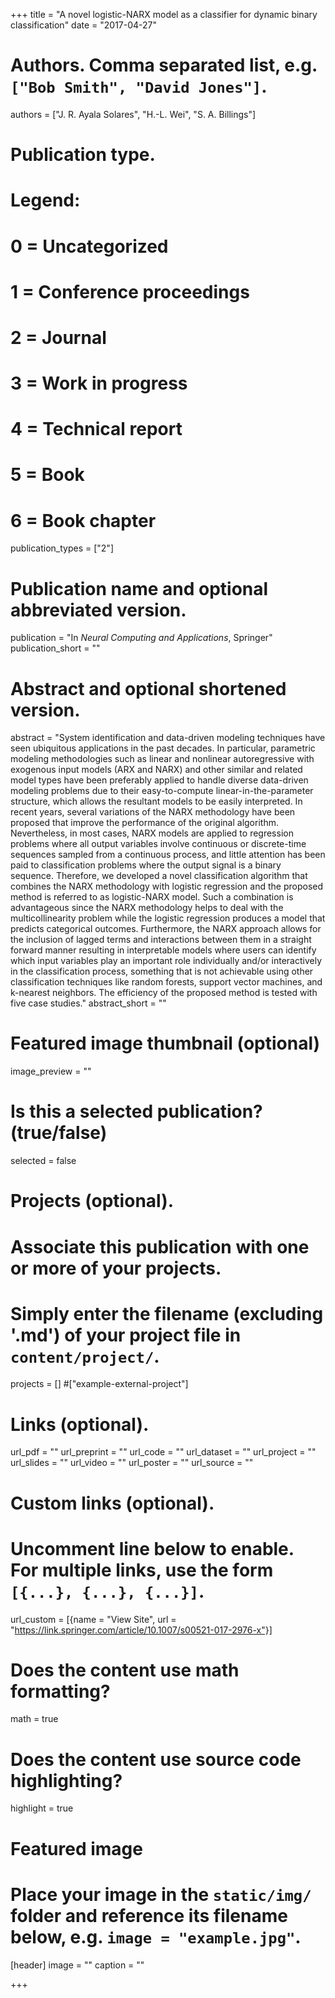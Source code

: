 +++
title = "A novel logistic-NARX model as a classifier for dynamic binary classification"
date = "2017-04-27"

# Authors. Comma separated list, e.g. `["Bob Smith", "David Jones"]`.
authors = ["J. R. Ayala Solares", "H.-L. Wei", "S. A. Billings"]

# Publication type.
# Legend:
# 0 = Uncategorized
# 1 = Conference proceedings
# 2 = Journal
# 3 = Work in progress
# 4 = Technical report
# 5 = Book
# 6 = Book chapter
publication_types = ["2"]

# Publication name and optional abbreviated version.
publication = "In *Neural Computing and Applications*, Springer"
publication_short = ""

# Abstract and optional shortened version.
abstract = "System identification and data-driven modeling techniques have seen ubiquitous applications in the past decades. In particular, parametric modeling methodologies such as linear and nonlinear autoregressive with exogenous input models (ARX and NARX) and other similar and related model types have been preferably applied to handle diverse data-driven modeling problems due to their easy-to-compute linear-in-the-parameter structure, which allows the resultant models to be easily interpreted. In recent years, several variations of the NARX methodology have been proposed that improve the performance of the original algorithm. Nevertheless, in most cases, NARX models are applied to regression problems where all output variables involve continuous or discrete-time sequences sampled from a continuous process, and little attention has been paid to classification problems where the output signal is a binary sequence. Therefore, we developed a novel classification algorithm that combines the NARX methodology with logistic regression and the proposed method is referred to as logistic-NARX model. Such a combination is advantageous since the NARX methodology helps to deal with the multicollinearity problem while the logistic regression produces a model that predicts categorical outcomes. Furthermore, the NARX approach allows for the inclusion of lagged terms and interactions between them in a straight forward manner resulting in interpretable models where users can identify which input variables play an important role individually and/or interactively in the classification process, something that is not achievable using other classification techniques like random forests, support vector machines, and k-nearest neighbors. The efficiency of the proposed method is tested with five case studies."
abstract_short = ""

# Featured image thumbnail (optional)
image_preview = ""

# Is this a selected publication? (true/false)
selected = false

# Projects (optional).
#   Associate this publication with one or more of your projects.
#   Simply enter the filename (excluding '.md') of your project file in `content/project/`.
projects = [] #["example-external-project"]

# Links (optional).
url_pdf = ""
url_preprint = ""
url_code = ""
url_dataset = ""
url_project = ""
url_slides = ""
url_video = ""
url_poster = ""
url_source = ""

# Custom links (optional).
#   Uncomment line below to enable. For multiple links, use the form `[{...}, {...}, {...}]`.
url_custom = [{name = "View Site", url = "https://link.springer.com/article/10.1007/s00521-017-2976-x"}]

# Does the content use math formatting?
math = true

# Does the content use source code highlighting?
highlight = true

# Featured image
# Place your image in the `static/img/` folder and reference its filename below, e.g. `image = "example.jpg"`.
[header]
image = ""
caption = ""

+++
